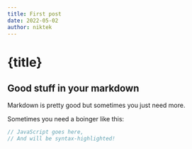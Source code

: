 ```yaml
---
title: First post
date: 2022-05-02
author: niktek
---
```

<script>
	import Avatar from '$lib/components/Avatar/Avatar.svelte';
</script>

# {title}
## Good stuff in your markdown

Markdown is pretty good but sometimes you just need more.

Sometimes you need a boinger like this:

```js
// JavaScript goes here,
// And will be syntax-highlighted!
```
<Avatar />